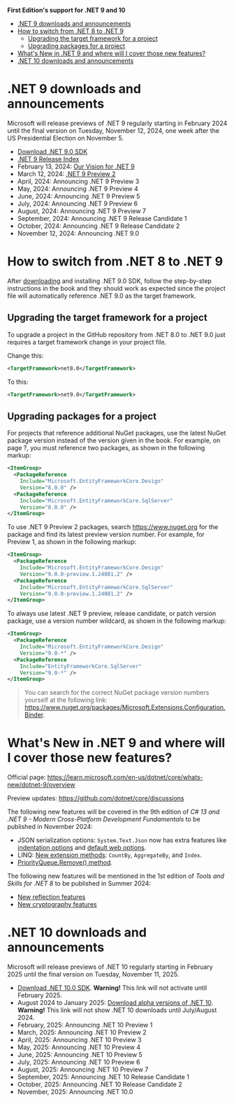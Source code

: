 **First Edition's support for .NET 9 and 10**

- [.NET 9 downloads and announcements](#net-9-downloads-and-announcements)
- [How to switch from .NET 8 to .NET 9](#how-to-switch-from-net-8-to-net-9)
  - [Upgrading the target framework for a project](#upgrading-the-target-framework-for-a-project)
  - [Upgrading packages for a project](#upgrading-packages-for-a-project)
- [What's New in .NET 9 and where will I cover those new features?](#whats-new-in-net-9-and-where-will-i-cover-those-new-features)
- [.NET 10 downloads and announcements](#net-10-downloads-and-announcements)

# .NET 9 downloads and announcements

Microsoft will release previews of .NET 9 regularly starting in February 2024 until the final version on Tuesday, November 12, 2024, one week after the US Presidential Election on November 5.

- [Download .NET 9.0 SDK](https://dotnet.microsoft.com/download/dotnet/9.0)
- [.NET 9 Release Index](https://github.com/dotnet/core/discussions/9234)
- February 13, 2024: [Our Vision for .NET 9](https://devblogs.microsoft.com/dotnet/our-vision-for-dotnet-9/)
- March 12, 2024: [.NET 9 Preview 2](https://github.com/dotnet/core/discussions/9217)
- April, 2024: Announcing .NET 9 Preview 3
- May, 2024: Announcing .NET 9 Preview 4
- June, 2024: Announcing .NET 9 Preview 5
- July, 2024: Announcing .NET 9 Preview 6
- August, 2024: Announcing .NET 9 Preview 7
- September, 2024: Announcing .NET 9 Release Candidate 1
- October, 2024: Announcing .NET 9 Release Candidate 2
- November 12, 2024: Announcing .NET 9.0

# How to switch from .NET 8 to .NET 9

After [downloading](https://dotnet.microsoft.com/download/dotnet/9.0) and installing .NET 9.0 SDK, follow the step-by-step instructions in the book and they should work as expected since the project file will automatically reference .NET 9.0 as the target framework. 

## Upgrading the target framework for a project

To upgrade a project in the GitHub repository from .NET 8.0 to .NET 9.0 just requires a target framework change in your project file.

Change this:

```xml
<TargetFramework>net8.0</TargetFramework>
```

To this:

```xml
<TargetFramework>net9.0</TargetFramework>
```

## Upgrading packages for a project

For projects that reference additional NuGet packages, use the latest NuGet package version instead of the version given in the book. For example, on page ?, you must reference two packages, as shown in the following markup:
```xml
<ItemGroup>
  <PackageReference
    Include="Microsoft.EntityFrameworkCore.Design"
    Version="8.0.0" />
  <PackageReference
    Include="Microsoft.EntityFrameworkCore.SqlServer"
    Version="8.0.0" />
</ItemGroup>
```

To use .NET 9 Preview 2 packages, search https://www.nuget.org for the package and find its latest preview version number. For example, for Preview 1, as shown in the following markup:
```xml
<ItemGroup>
  <PackageReference
    Include="Microsoft.EntityFrameworkCore.Design"
    Version="9.0.0-preview.1.24081.2" />
  <PackageReference
    Include="Microsoft.EntityFrameworkCore.SqlServer"
    Version="9.0.0-preview.1.24081.2" />
</ItemGroup>
```

To always use latest .NET 9 preview, release candidate, or patch version package, use a version number wildcard, as shown in the following markup:
```xml
<ItemGroup>
  <PackageReference
    Include="Microsoft.EntityFrameworkCore.Design"
    Version="9.0-*" />
  <PackageReference
    Include="EntityFrameworkCore.SqlServer"
    Version="9.0-*" />
</ItemGroup>
```

> You can search for the correct NuGet package version numbers yourself at the following link: https://www.nuget.org/packages/Microsoft.Extensions.Configuration.Binder.

# What's New in .NET 9 and where will I cover those new features?

Official page: https://learn.microsoft.com/en-us/dotnet/core/whats-new/dotnet-9/overview

Preview updates: https://github.com/dotnet/core/discussions

The following new features will be covered in the 9th edition of *C# 13 and .NET 9 - Modern Cross-Platform Development Fundamentals* to be published in November 2024:
- JSON serialization options: `System.Text.Json` now has extra features like [indentation options](https://learn.microsoft.com/en-us/dotnet/core/whats-new/dotnet-9/overview#indentation-options) and [default web options](https://learn.microsoft.com/en-us/dotnet/core/whats-new/dotnet-9/overview#default-web-options).
- LINQ: [New extension methods](https://learn.microsoft.com/en-us/dotnet/core/whats-new/dotnet-9/overview#linq): `CountBy`, `AggregateBy`, and `Index`.
- [PriorityQueue.Remove() method](https://learn.microsoft.com/en-us/dotnet/core/whats-new/dotnet-9/overview#priorityqueueremove-method).

The following new features will be mentioned in the 1st edition of *Tools and Skills for .NET 8* to be published in Summer 2024:
- [New reflection features](https://learn.microsoft.com/en-us/dotnet/core/whats-new/dotnet-9/overview#reflection)
- [New cryptography features](https://learn.microsoft.com/en-us/dotnet/core/whats-new/dotnet-9/overview#cryptography)

# .NET 10 downloads and announcements

Microsoft will release previews of .NET 10 regularly starting in February 2025 until the final version on Tuesday, November 11, 2025.

- [Download .NET 10.0 SDK](https://dotnet.microsoft.com/download/dotnet/10.0). **Warning!** This link will not activate until February 2025.
- August 2024 to January 2025: [Download alpha versions of .NET 10](https://github.com/dotnet/installer#table). **Warning!** This link will not show .NET 10 downloads until July/August 2024.
- February, 2025: Announcing .NET 10 Preview 1
- March, 2025: Announcing .NET 10 Preview 2
- April, 2025: Announcing .NET 10 Preview 3
- May, 2025: Announcing .NET 10 Preview 4
- June, 2025: Announcing .NET 10 Preview 5
- July, 2025: Announcing .NET 10 Preview 6
- August, 2025: Announcing .NET 10 Preview 7
- September, 2025: Announcing .NET 10 Release Candidate 1
- October, 2025: Announcing .NET 10 Release Candidate 2
- November, 2025: Announcing .NET 10.0
